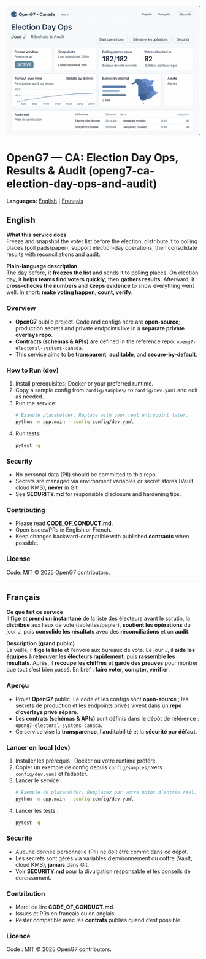![Home — Election day ops](docs/images/prototype-ed-ops.png)

# OpenG7 — CA: Election Day Ops, Results & Audit (openg7-ca-election-day-ops-and-audit)

**Languages:** [English](#english) | [Français](#francais)

<a id="english"></a>

## English

**What this service does**  
Freeze and snapshot the voter list before the election, distribute it to polling places (poll pads/paper), support election‑day operations, then consolidate results with reconciliations and audit.

**Plain-language description**  
The day before, it **freezes the list** and sends it to polling places. On election day, it **helps teams find voters quickly**, then **gathers results**. Afterward, it **cross‑checks the numbers** and **keeps evidence** to show everything went well. In short: **make voting happen, count, verify**.

### Overview
- **OpenG7** public project. Code and configs here are **open-source**; production secrets and private endpoints live in a **separate private overlays repo**.
- **Contracts (schemas & APIs)** are defined in the reference repo: `openg7-electoral-systems-canada`.
- This service aims to be **transparent**, **auditable**, and **secure-by-default**.

### How to Run (dev)
1. Install prerequisites: Docker or your preferred runtime.
2. Copy a sample config from `config/samples/` to `config/dev.yaml` and edit as needed.
3. Run the service:
   ```bash
   # Example placeholder. Replace with your real entrypoint later.
   python -m app.main --config config/dev.yaml
   ```
4. Run tests:
   ```bash
   pytest -q
   ```

### Security
- No personal data (PII) should be committed to this repo.
- Secrets are managed via environment variables or secret stores (Vault, cloud KMS), **never** in Git.
- See **SECURITY.md** for responsible disclosure and hardening tips.

### Contributing
- Please read **CODE_OF_CONDUCT.md**.
- Open issues/PRs in English or French.
- Keep changes backward-compatible with published **contracts** when possible.

### License
Code: MIT © 2025 OpenG7 contributors.

---

<a id="francais"></a>

## Français

**Ce que fait ce service**  
Il **fige** et **prend un instantané** de la liste des électeurs avant le scrutin, la **distribue** aux lieux de vote (tablettes/papier), **soutient les opérations** du jour J, puis **consolide les résultats** avec des **réconciliations** et un **audit**.

**Description (grand public)**  
La veille, il **fige la liste** et l’envoie aux bureaux de vote. Le jour J, il **aide les équipes à retrouver les électeurs rapidement**, puis **rassemble les résultats**. Après, il **recoupe les chiffres** et **garde des preuves** pour montrer que tout s’est bien passé. En bref : **faire voter, compter, vérifier**.

### Aperçu
- Projet **OpenG7** public. Le code et les configs sont **open‑source** ; les secrets de production et les endpoints privés vivent dans un **repo d’overlays privé séparé**.
- Les **contrats (schémas & APIs)** sont définis dans le dépôt de référence : `openg7-electoral-systems-canada`.
- Ce service vise la **transparence**, l’**auditabilité** et la **sécurité par défaut**.

### Lancer en local (dev)
1. Installer les prérequis : Docker ou votre runtime préféré.
2. Copier un exemple de config depuis `config/samples/` vers `config/dev.yaml` et l’adapter.
3. Lancer le service :
   ```bash
   # Exemple de placeholder. Remplacez par votre point d’entrée réel.
   python -m app.main --config config/dev.yaml
   ```
4. Lancer les tests :
   ```bash
   pytest -q
   ```

### Sécurité
- Aucune donnée personnelle (PII) ne doit être commit dans ce dépôt.
- Les secrets sont gérés via variables d’environnement ou coffre (Vault, cloud KMS), **jamais** dans Git.
- Voir **SECURITY.md** pour la divulgation responsable et les conseils de durcissement.

### Contribution
- Merci de lire **CODE_OF_CONDUCT.md**.
- Issues et PRs en français ou en anglais.
- Rester compatible avec les **contrats** publiés quand c’est possible.

### Licence
Code : MIT © 2025 OpenG7 contributors.
